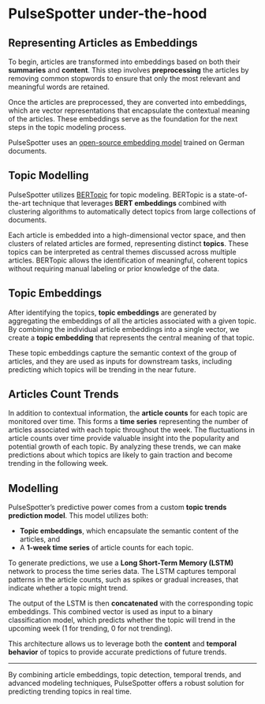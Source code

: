 # PulseSpotter under-the-hood

## Representing Articles as Embeddings

To begin, articles are transformed into embeddings based on both their **summaries** and **content**. 
This step involves **preprocessing** the articles by removing common stopwords to ensure that only the most 
relevant and meaningful words are retained.

Once the articles are preprocessed, they are converted into embeddings, which are vector representations that 
encapsulate the contextual meaning of the articles. These embeddings serve as the foundation for the next steps 
in the topic modeling process.

PulseSpotter uses an [open-source embedding model](https://huggingface.co/sentence-transformers/paraphrase-multilingual-MiniLM-L12-v2) trained on German documents.

## Topic Modelling

PulseSpotter utilizes [BERTopic](https://maartengr.github.io/BERTopic/index.html) for topic modeling.
BERTopic is a state-of-the-art technique that leverages **BERT embeddings** combined with clustering 
algorithms to automatically detect topics from large collections of documents.

Each article is embedded into a high-dimensional vector space, and then clusters of related articles are formed, 
representing distinct **topics**. These topics can be interpreted as central themes discussed across multiple articles. 
BERTopic allows the identification of meaningful, coherent topics without requiring manual labeling or prior knowledge 
of the data.

## Topic Embeddings

After identifying the topics, **topic embeddings** are generated by aggregating the embeddings of all the articles 
associated with a given topic. By combining the individual article embeddings into a single vector, 
we create a **topic embedding** that represents the central meaning of that topic.

These topic embeddings capture the semantic context of the group of articles, and they are used as inputs for 
downstream tasks, including predicting which topics will be trending in the near future.

## Articles Count Trends

In addition to contextual information, the **article counts** for each topic are monitored over time. 
This forms a **time series** representing the number of articles associated with each topic throughout the week.
The fluctuations in article counts over time provide valuable insight into the popularity and potential 
growth of each topic. By analyzing these trends, we can make predictions about which topics are likely to gain 
traction and become trending in the following week.

## Modelling

PulseSpotter’s predictive power comes from a custom **topic trends prediction model**. This model utilizes both:

- **Topic embeddings**, which encapsulate the semantic content of the articles, and
- A **1-week time series** of article counts for each topic.

To generate predictions, we use a **Long Short-Term Memory (LSTM)** network to process the time series data. The LSTM captures temporal patterns in the article counts, such as spikes or gradual increases, that indicate whether a topic might trend.

The output of the LSTM is then **concatenated** with the corresponding topic embeddings. This combined vector is used as input to a binary classification model, which predicts whether the topic will trend in the upcoming week (1 for trending, 0 for not trending).

This architecture allows us to leverage both the **content** and **temporal behavior** of topics to provide accurate predictions of future trends.

---

By combining article embeddings, topic detection, temporal trends, and advanced modeling techniques, PulseSpotter offers a robust solution for predicting trending topics in real time.
